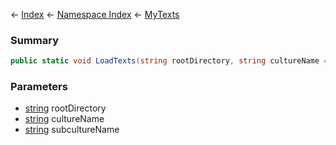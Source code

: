← [Index](Api-Index) ← [Namespace Index](Namespace-Index) ← [MyTexts](VRage.MyTexts)

### Summary

```csharp
public static void LoadTexts(string rootDirectory, string cultureName = default, string subcultureName = default)
```

### Parameters

* [string](https://docs.microsoft.com/en-us/dotnet/api/System.String?view=netframework-4.6) rootDirectory
* [string](https://docs.microsoft.com/en-us/dotnet/api/System.String?view=netframework-4.6) cultureName
* [string](https://docs.microsoft.com/en-us/dotnet/api/System.String?view=netframework-4.6) subcultureName
